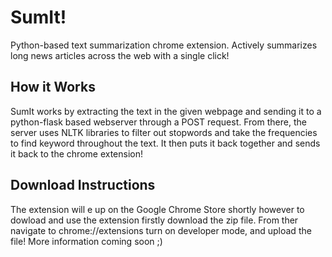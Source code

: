 # SumIt!
Python-based text summarization chrome extension. Actively summarizes long news articles across the web with a single click!

## How it Works
SumIt works by extracting the text in the given webpage and sending it to a python-flask based webserver through a POST request. From there, the server uses NLTK libraries to filter out stopwords and take the frequencies to find keyword throughout the text. It then puts it back together and sends it back to the chrome extension!

## Download Instructions
The extension will e up on the Google Chrome Store shortly however to dowload and use the extension firstly download the zip file. From ther navigate to chrome://extensions turn on developer mode, and upload the file! More information coming soon ;)
